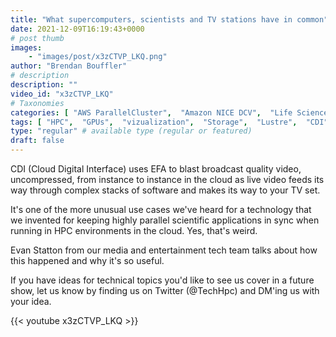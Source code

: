 ```yaml
---
title: "What supercomputers, scientists and TV stations have in common"
date: 2021-12-09T16:19:43+0000
# post thumb
images:
    - "images/post/x3zCTVP_LKQ.png"
author: "Brendan Bouffler"
# description
description: ""
video_id: "x3zCTVP_LKQ"
# Taxonomies
categories: [ "AWS ParallelCluster",  "Amazon NICE DCV",  "Life Sciences", ]
tags: [ "HPC",  "GPUs",  "vizualization",  "Storage",  "Lustre",  "CDI",  "Schedulers",  "TV",  "Covid-19",  "CPUs",  "broadcast",  "High Performance Computing",  "virtualization",  "EC2",  "DCV",  "ParallelCluster",  "uncompressed video",  "techshorts", ]
type: "regular" # available type (regular or featured)
draft: false
---
```


CDI (Cloud Digital Interface) uses EFA to blast broadcast quality video, uncompressed, from instance to instance in the cloud as live video feeds its way through complex stacks of software and makes its way to your TV set.

It's one of the more unusual use cases we've heard for a technology that we invented for keeping highly parallel scientific applications in sync when running in HPC environments in the cloud. Yes, that's weird.

Evan Statton from our media and entertainment tech team talks about how this happened and why it's so useful.

If you have ideas for technical topics you'd like to see us cover in a future show, let us know by finding us on Twitter (@TechHpc) and DM'ing us with your idea.

{{< youtube x3zCTVP_LKQ >}}